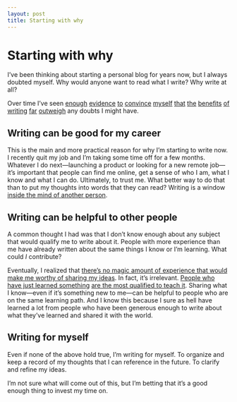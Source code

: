 ```yaml
---
layout: post
title: Starting with why
---
```

# Starting with why

I’ve been thinking about starting a personal blog for years now, but I always doubted myself. Why would anyone want to read what I write? Why write at all?

Over time I’ve seen [enough][1] [evidence][2] [to][3] [convince][4] [myself][5] [that][6] [the][7] [benefits][8] [of][9] [writing][10] [far][11] [outweigh][12] any doubts I might have.

## Writing can be good for my career

This is the main and more practical reason for why I’m starting to write now. I recently quit my job and I’m taking some time off for a few months. Whatever I do next—launching a product or looking for a new remote job—it’s important that people can find me online, get a sense of who I am, what I know and what I can do. Ultimately, to trust me. What better way to do that than to put my thoughts into words that they can read? Writing is a window [inside the mind of another person][13].

## Writing can be helpful to other people

A common thought I had was that I don’t know enough about any subject that would qualify me to write about it. People with more experience than me have already written about the same things I know or I’m learning. What could *I* contribute?

Eventually, I realized that [there’s no magic amount of experience that would make me worthy of sharing my ideas][14]. In fact, it’s irrelevant. [People who have just learned something][15] [are the most qualified to teach it][16]. Sharing what I know—even if it’s something new to me—can be helpful to people who are on the same learning path. And I know this because I sure as hell have learned a lot from people who have been generous enough to write about what they’ve learned and shared it with the world.

## Writing for myself

Even if none of the above hold true, I’m writing for myself. To organize and keep a record of my thoughts that I can reference in the future. To clarify and refine my ideas.

I’m not sure what will come out of this, but I’m betting that it’s a good enough thing to invest my time on.

[1]: https://tomcritchlow.com/2018/02/23/small-b-blogging/
[2]: https://ownyourcontent.wordpress.com/2019/05/14/khoi-vinh-on-how-his-blog-amplified-his-work-and-career/
[3]: http://bradfrost.com/blog/post/write-on-your-own-website/
[4]: https://seths.blog/2019/06/writing-not-plastics-not-wall-street/
[5]: https://ryanhoover.me/post/70793631386/blogging-is-the-new-resume
[6]: https://stevecheney.com/on-how-to-be-discovered/
[7]: https://twitter.com/tomcritchlow/status/893132703364763648
[8]: https://twitter.com/patio11/status/1130481000214028289
[9]: https://twitter.com/notdetails/status/1110694275325587459
[10]: https://twitter.com/david_perell/status/1124002449646395392
[11]: https://twitter.com/david_perell/status/1139012915397369856
[12]: https://twitter.com/austinkleon/status/1085644216259264514
[13]: https://www.brainpickings.org/2012/05/08/carl-sagan-on-books/
[14]: https://medium.com/@sara_ann_marie/dont-feel-like-an-expert-share-anyway-661f2f8cd038
[15]: https://austinkleon.com/2015/06/14/to-be-a-teacher-and-remain-a-student/
[16]: https://m.signalvnoise.com/giving-less-advice/
